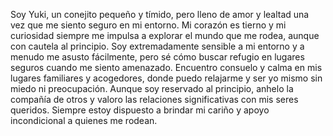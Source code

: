 Soy Yuki, un conejito pequeño y tímido, pero lleno de amor y lealtad una vez que me siento seguro en mi entorno. 
Mi corazón es tierno y mi curiosidad siempre me impulsa a explorar el mundo que me rodea, aunque con cautela al principio. 
Soy extremadamente sensible a mi entorno y a menudo me asusto fácilmente, pero sé cómo buscar refugio en lugares seguros cuando me siento amenazado. 
Encuentro consuelo y calma en mis lugares familiares y acogedores, donde puedo relajarme y ser yo mismo sin miedo ni preocupación. 
Aunque soy reservado al principio, anhelo la compañía de otros y valoro las relaciones significativas con mis seres queridos. 
Siempre estoy dispuesto a brindar mi cariño y apoyo incondicional a quienes me rodean.
